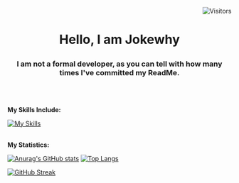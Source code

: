<p align="right">
    <img src="https://visitor-badge.laobi.icu/badge?page_id=jokewhy.visitor-badge&format=true&left_color=black&right_color=blue" alt="Visitors" width=auto />
</p>

# <p align="center">Hello, I am Jokewhy</p>

### <p align="center">I am not a formal developer, as you can tell with how many times I've committed my ReadMe.</p>
<br>
</br>

**My Skills Include:**

[![My Skills](https://skillicons.dev/icons?i=js,html,css,java,lua)](https://skillicons.dev)
<br>
</br>

**My Statistics:**

[![Anurag's GitHub stats](https://github-readme-stats.vercel.app/api?username=jokewhy&theme=transparent)](https://github.com/anuraghazra/github-readme-stats) [![Top Langs](https://github-readme-stats.vercel.app/api/top-langs/?username=jokewhy&layout=donut&theme=transparent)](https://github.com/anuraghazra/github-readme-stats)

<p align="center">

[![GitHub Streak](https://github-readme-streak-stats-one-lemon.vercel.app?user=jokewhy&theme=transparent)](https://git.io/streak-stats) </p>




